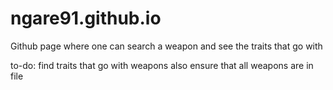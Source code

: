 # ngare91.github.io
Github page where one can search a weapon and see the traits that go with

to-do:
    find traits that go with weapons
    also ensure that all weapons are in file